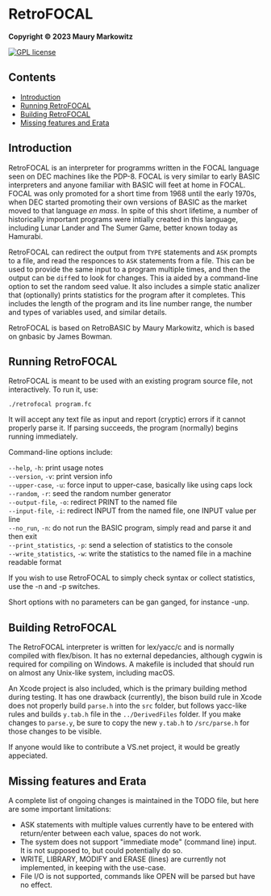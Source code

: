 RetroFOCAL
==========

**Copyright © 2023 Maury Markowitz**

[![GPL license](http://img.shields.io/badge/license-GPL-brightgreen.svg)](https://opensource.org/licenses/gpl-license)

## Contents

* [Introduction](#introduction)
* [Running RetroFOCAL](#running-retrofocal)
* [Building RetroFOCAL](#building-retrofocal)
* [Missing features and Erata](#missing-features-and-erata)

## Introduction

RetroFOCAL is an interpreter for programms written in the FOCAL language seen on DEC machines like the PDP-8. FOCAL is very similar to early BASIC interpreters and anyone familiar with BASIC will feet at home in FOCAL. FOCAL was only promoted for a short time from 1968 until the early 1970s, when DEC started promoting their own versions of BASIC as the market moved to that language *en mass*. In spite of this short lifetime, a number of historically important programs were intially created in this language, including Lunar Lander and The Sumer Game, better known today as Hamurabi.

RetroFOCAL can redirect the output from `TYPE` statements and `ASK` prompts to a file, and read the responces to `ASK` statements from a file. This can be used to provide the same input to a program multiple times, and then the output can be `diff`ed to look for changes. This ia aided by a command-line option to set the random seed value. It also includes a simple static analizer that (optionally) prints statistics for the program after it completes. This includes the length of the program and its line number range, the number and types of variables used, and similar details.

RetroFOCAL is based on RetroBASIC by Maury Markowitz, which is based on gnbasic by James Bowman.
 
## Running RetroFOCAL

RetroFOCAL is meant to be used with an existing program source file, not interactively. To run it, use:

```./retrofocal program.fc```

It will accept any text file as input and report (cryptic) errors if it cannot properly parse it. If parsing succeeds, the program (normally) begins running immediately.

Command-line options include:

`--help`, `-h`: print usage notes  
`--version`, `-v`: print version info  
`--upper-case`, `-u`: force input to upper-case, basically like using caps lock  
`--random`, `-r`: seed the random number generator  
`--output-file`, `-o`: redirect PRINT to the named file  
`--input-file`, `-i`: redirect INPUT from the named file, one INPUT value per line  
`--no_run`, `-n`: do not run the BASIC program, simply read and parse it and then exit  
`--print_statistics`, `-p`: send a selection of statistics to the console  
`--write_statistics`, `-w`: write the statistics to the named file in a machine readable format

If you wish to use RetroFOCAL to simply check syntax or collect statistics, use the -n and -p switches.

Short options with no parameters can be gan ganged, for instance -unp.

## Building RetroFOCAL

The RetroFOCAL interpreter is written for lex/yacc/c and is normally compiled with flex/bison. It has no external depedancies, although cygwin is required for compiling on Windows. A makefile is included that should run on almost any Unix-like system, including macOS.

An Xcode project is also included, which is the primary building method during testing. It has one drawback (currently), the bison build rule in Xcode does not properly build `parse.h` into the `src` folder, but follows yacc-like rules and builds `y.tab.h` file in the `../DerivedFiles` folder. If you make changes to `parse.y`, be sure to copy the new `y.tab.h` to `/src/parse.h` for those changes to be visible.

If anyone would like to contribute a VS.net project, it would be greatly appeciated.

## Missing features and Erata

A complete list of ongoing changes is maintained in the TODO file, but here are some important limitations:

* ASK statements with multiple values currently have to be entered with return/enter between each value, spaces do not work.
* The system does not support "immediate mode" (command line) input. It is not supposed to, but could potentially do so.
* WRITE, LIBRARY, MODIFY and ERASE (lines) are currently not implemented, in keeping with the use-case.
* File I/O is not supported, commands like OPEN will be parsed but have no effect.
